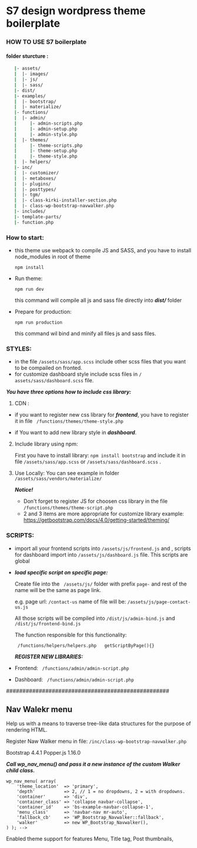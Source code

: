 # S7 design wordpress theme boilerplate 

### HOW TO USE S7 boilerplate

#### folder sturcture : 
```bash 
   |- assets/
   |  |- images/
   |  |- js/
   |  |- sass/
   |- dist/
   |- examples/
   |  |- bootstrap/
   |  |- materialize/
   |- functions/
   |  |- admin/
   |     |- admin-scripts.php
   |     |- admin-setup.php
   |     |- admin-style.php
   |  |- themes/
   |     |- theme-scripts.php
   |     |- theme-setup.php
   |     |- theme-style.php
   |  |- helpers/
   |- inc/
   |  |- customizer/
   |  |- metaboxes/
   |  |- plugins/
   |  |- posttypes/
   |  |- tgm/
   |  |- class-kirki-installer-section.php
   |  |- class-wp-bootstrap-navwalker.php
   |- includes/
   |- template-parts/
   |- function.php


``` 
### How to start:
*  this theme use webpack to compile JS and SASS, and you have to install node_modules in root of theme 
  
      ``` npm install ```
 *  Run theme: 
  
      ``` npm run dev ```
      
      this command will  compile  all js and sass file directly into  ***dist/*** folder
  
  *  Prepare for production: 
   
     ``` npm run production ```

     this command wil bind and minify all files js and sass files.



### STYLES: 
  * in the file  ```/assets/sass/app.scss``` include other scss files that you want to be compailed on fronted.
  * for customize dashboard style include scss files in ```/ assets/sass/dashboard.scss``` file.
  
  ***You have three options how to include css library:*** 
  1) CDN :
  * if you want to register new css library for ***frontend***, you have to register it in file ``` /functions/themes/theme-style.php```

  * if You want to add new library style in ***dashboard***.
  2) Include library using npm:
   
      First you have to install library: ```npm install bootstrap```  and include it in file
   ```/assets/sass/app.scss``` or ```/assets/sass/dashboard.scss``` . 
   1) Use  Locally: 
      You can see example in folder  ```/assets/sass/vendors/materialize/``` 
     

      ***Notice!***

       * Don't forget to register JS for choosen css library in the file  ```/functions/themes/theme-script.php``` 
       *  2 and 3 items are more appropriate for customize library
       example: 
       https://getbootstrap.com/docs/4.0/getting-started/theming/

### SCRIPTS: 
 * import all your frontend scripts into ```/assets/js/frontend.js``` and , scripts for dashboard import  into  ```/assets/js/dashboard.js``` file. This scripts are global
 * ***load specific script on specific page:***
  
   Create file into the ``` /assets/js/``` folder with prefix ```page-``` and rest of the name will be the same as page link. 

   e.g.
  page url: ```/contact-us```  name of file will be: ```/assets/js/page-contact-us.js```

    All those scripts will be compiled into ```/dist/js/admin-bind.js```  and ```/dist/js/frontend-bind.js``` 

   The function responsible for this functionality:

    ``` /functions/helpers/helpers.php   getScriptByPage(){}```
    
   ***REGISTER NEW LIBRARIES:***
  *  Frontend:  ``` /functions/admin/admin-script.php```
  *  Dashboard:  ``` /functions/admin/admin-script.php```

##################################################



## Nav Walekr menu
 Help us with a means to traverse tree-like data structures for the purpose of rendering HTML.

Register Naw Walker menu in file: ```/inc/class-wp-bootstrap-navwalker.php```

Bootstrap 4.4.1
Popper.js 1.16.0

***Call wp_nav_menu() and pass it a new instance of the custom Walker child class.***
```
wp_nav_menu( array(
    'theme_location'  => 'primary',
    'depth'           => 2, // 1 = no dropdowns, 2 = with dropdowns.
    'container'       => 'div',
    'container_class' => 'collapse navbar-collapse',
    'container_id'    => 'bs-example-navbar-collapse-1',
    'menu_class'      => 'navbar-nav mr-auto',
    'fallback_cb'     => 'WP_Bootstrap_Navwalker::fallback',
    'walker'          => new WP_Bootstrap_Navwalker(),
) ); -->
```
Enabled theme support for features Menu, Title tag, Post thumbnails, 